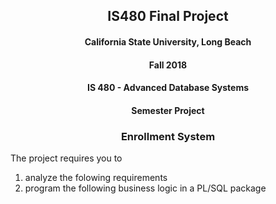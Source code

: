 <h2 align="center">IS480 Final Project</h4>

<h4 align="center">California State University, Long Beach</h4>

<h4 align="center">Fall 2018</h4>

<h4 align="center">IS 480 - Advanced Database Systems</h4>

<h4 align="center">Semester Project</h4>

<h3 align="center">Enrollment System</h4>


The project requires you to
  1) analyze the folowing requirements
  2) program the following business logic in a PL/SQL package
